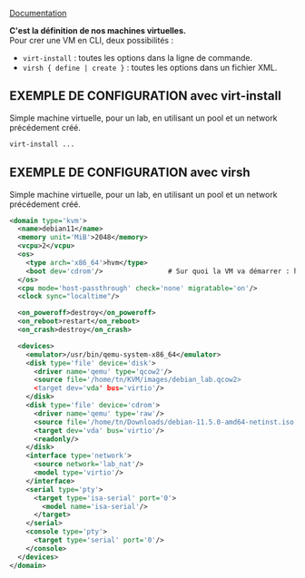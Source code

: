 [Documentation](https://libvirt.org/formatdomain.html)<br />

**C'est la définition de nos machines virtuelles.**<br />
Pour crer une VM en CLI, deux possibilités :
- `virt-install` : toutes les options dans la ligne de commande.
- `virsh { define | create }` : toutes les options dans un fichier XML.

## EXEMPLE DE CONFIGURATION avec virt-install
Simple machine virtuelle, pour un lab, en utilisant un pool et un network précédement créé.

```bash
virt-install ...
```

## EXEMPLE DE CONFIGURATION avec virsh
Simple machine virtuelle, pour un lab, en utilisant un pool et un network précédement créé.

```xml
<domain type='kvm'>
  <name>debian11</name>
  <memory unit='MiB'>2048</memory>
  <vcpu>2</vcpu>
  <os>
    <type arch='x86_64'>hvm</type>
    <boot dev='cdrom'/>                # Sur quoi la VM va démarrer : hd, cdrom, ...
  </os>
  <cpu mode='host-passthrough' check='none' migratable='on'/>
  <clock sync="localtime"/>

  <on_poweroff>destroy</on_poweroff>
  <on_reboot>restart</on_reboot>
  <on_crash>destroy</on_crash>

  <devices>
    <emulator>/usr/bin/qemu-system-x86_64</emulator>
    <disk type='file' device='disk'>
      <driver name='qemu' type='qcow2'/>
      <source file='/home/tn/KVM/images/debian_lab.qcow2>
      <target dev='vda' bus='virtio'/>
    </disk>
    <disk type='file' device='cdrom'>
      <driver name='qemu' type='raw'/>
      <source file='/home/tn/Downloads/debian-11.5.0-amd64-netinst.iso'/>
      <target dev='vda' bus='virtio'/>
      <readonly/>
    </disk>
    <interface type='network'>
      <source network='lab_nat'/>
      <model type='virtio'/>
    </interface>
    <serial type='pty'>
      <target type='isa-serial' port='0'>
        <model name='isa-serial'/>
      </target>
    </serial>
    <console type='pty'>
      <target type='serial' port='0'/>
    </console>
  </devices>
</domain>
```

